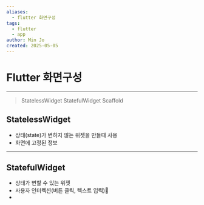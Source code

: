 ```yaml
---
aliases:
  - flutter 화면구성
tags:
  - flutter
  - app
author: Min Jo
created: 2025-05-05
---
```

# Flutter 화면구성
---

> StatelessWidget
> StatefulWidget
> Scaffold 


## StatelessWidget 

- 상태(state)가 변하지 않는 위젯을 만들때 사용
- 화면에 고정된 정보
---

## StatefulWidget
- 상태가 변할 수 있는 위젯
- 사용자 인터렉션(버튼 클릭, 텍스트 입력)
- 